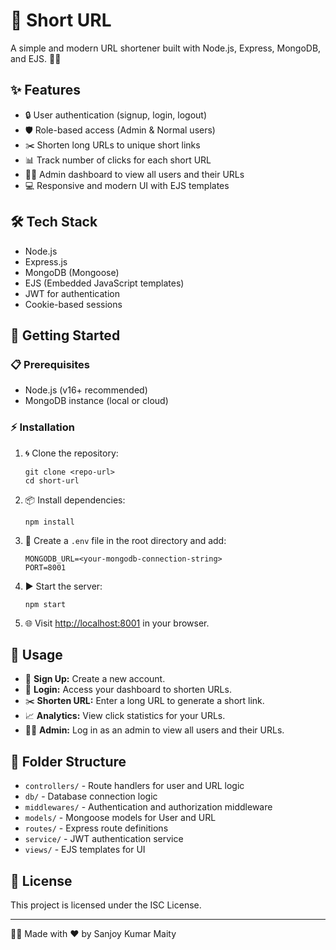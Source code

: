 # 🚀 Short URL

A simple and modern URL shortener built with Node.js, Express, MongoDB, and EJS. 🔗✨

## ✨ Features
- 🔒 User authentication (signup, login, logout)
- 🛡️ Role-based access (Admin & Normal users)
- ✂️ Shorten long URLs to unique short links
- 📊 Track number of clicks for each short URL
- 🧑‍💼 Admin dashboard to view all users and their URLs
- 💻 Responsive and modern UI with EJS templates

## 🛠️ Tech Stack
- Node.js
- Express.js
- MongoDB (Mongoose)
- EJS (Embedded JavaScript templates)
- JWT for authentication
- Cookie-based sessions

## 🚦 Getting Started

### 📋 Prerequisites
- Node.js (v16+ recommended)
- MongoDB instance (local or cloud)

### ⚡ Installation
1. 🌀 Clone the repository:
   ```
   git clone <repo-url>
   cd short-url
   ```
2. 📦 Install dependencies:
   ```
   npm install
   ```
3. 📝 Create a `.env` file in the root directory and add:
   ```
   MONGODB_URL=<your-mongodb-connection-string>
   PORT=8001
   ```
4. ▶️ Start the server:
   ```
   npm start
   ```
5. 🌐 Visit [http://localhost:8001](http://localhost:8001) in your browser.

## 🎉 Usage
- 📝 **Sign Up:** Create a new account.
- 🔑 **Login:** Access your dashboard to shorten URLs.
- ✂️ **Shorten URL:** Enter a long URL to generate a short link.
- 📈 **Analytics:** View click statistics for your URLs.
- 🧑‍💼 **Admin:** Log in as an admin to view all users and their URLs.

## 📁 Folder Structure
- `controllers/` - Route handlers for user and URL logic
- `db/` - Database connection logic
- `middlewares/` - Authentication and authorization middleware
- `models/` - Mongoose models for User and URL
- `routes/` - Express route definitions
- `service/` - JWT authentication service
- `views/` - EJS templates for UI

## 📄 License
This project is licensed under the ISC License.

---

👨‍💻 Made with ❤️ by Sanjoy Kumar Maity




